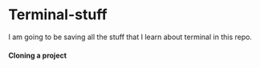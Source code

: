 # Terminal-stuff
I am going to be saving all the stuff that I learn about terminal in this repo.

#### Cloning a project
